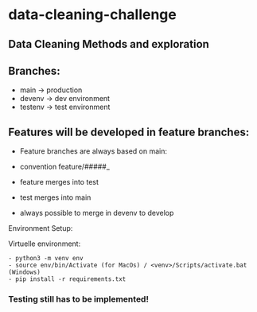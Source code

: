 # data-cleaning-challenge
## Data Cleaning Methods and exploration

## Branches:

- main -> production
- devenv -> dev environment
- testenv -> test environment

## Features will be developed in feature branches:
- Feature branches are always based on main:
- convention feature/#####_<name>
- feature merges into test
- test merges into main
    
- always possible to merge in devenv to develop

Environment Setup:

Virtuelle environment:

    - python3 -m venv env
    - source env/bin/Activate (for MacOs) / <venv>/Scripts/activate.bat (Windows)
    - pip install -r requirements.txt

### Testing still has to be implemented! 